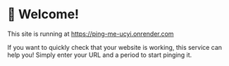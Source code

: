# 🚀 Welcome!

This site is running at https://ping-me-ucyi.onrender.com

If you want to quickly check that your website is working, this service can help you!
Simply enter your URL and a period to start pinging it.
